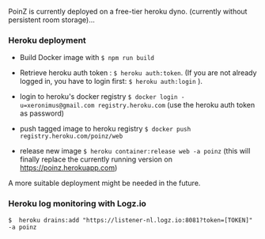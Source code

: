 

PoinZ is currently deployed on a free-tier heroku dyno. (currently without persistent room storage)...



### Heroku deployment

* Build Docker image with ```$ npm run build```

* Retrieve heroku auth token : ```$ heroku auth:token```. (If you are not already logged in, you have to login first: ```$ heroku auth:login``` ).

* login to heroku's docker registry ```$ docker login -u=xeronimus@gmail.com registry.heroku.com``` (use the heroku auth token as password)

* push tagged image to heroku registry ```$ docker push registry.heroku.com/poinz/web```

* release new image ```$ heroku container:release web -a poinz``` (this will finally replace the currently running version on https://poinz.herokuapp.com)


A more suitable deployment might be needed in the future.

 
### Heroku log monitoring with Logz.io

```$  heroku drains:add "https://listener-nl.logz.io:8081?token=[TOKEN]" -a poinz```
